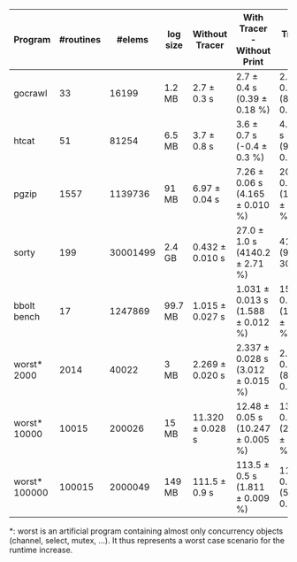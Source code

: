 | Program | #routines | #elems | log size | Without Tracer | With Tracer - Without Print | With Tracer - With Print | 
|-|-|-|-|-|-|-|
| gocrawl | 33 | 16199 | 1.2 MB | 2.7 &pm; 0.3 s   | 2.7 &pm; 0.4 s<br>(0.39 &pm; 0.18 %) | 2.9 &pm; 0.40 s<br>(8.63 &pm; 0.18) | 
| htcat   | 51 | 81254 | 6.5 MB | 3.7 &pm; 0.8 s   | 3.6 &pm; 0.7 s<br>(-0.4 &pm; 0.3 %)  | 4.0 &pm; 0.3 s<br>(9.44 &pm; 0.26 %)  |
| pgzip   | 1557 | 1139736 | 91 MB | 6.97 &pm; 0.04 s | 7.26 &pm; 0.06 s<br>(4.165 &pm; 0.010 %) | 20.48 &pm; 0.13 s<br>(193.913 &pm; 0.025 %) | 
| sorty   | 199 | 30001499 | 2.4 GB | 0.432 &pm; 0.010 s | 27.0 &pm; 1.0 s<br>(4140.2 &pm; 2.71 %)  | 410 &pm; 9<br>(95420 &pm; 30 %) |
| bbolt bench | 17 | 1247869 | 99.7 MB | 1.015 &pm; 0.027 s | 1.031 &pm; 0.013 s<br>(1.588 &pm; 0.012 %) | 15.23 &pm; 0.09<br>(1401.42 &pm; 0.09 %)|
| worst* 2000 | 2014 | 40022 | 3 MB | 2.269 &pm; 0.020 s | 2.337 &pm; 0.028 s<br>(3.012 &pm; 0.015 %) | 2.46 &pm; 0.048 s<br>(8.559 &pm; 0.023 %) |
| worst* 10000 | 10015 | 200026 | 15 MB | 11.320 &pm; 0.028 s | 12.48 &pm; 0.05 s<br>(10.247 &pm; 0.005 %) | 13.89 &pm; 0.06 s<br>(22.703 &pm; 0.006 %) |
| worst* 100000 | 100015 | 2000049 | 149 MB | 111.5 &pm; 0.9 s | 113.5 &pm; 0.5 s<br>(1.811 &pm; 0.009 %) | 118.0 &pm; 0.5 s<br>(5.863 &pm; 0.010 %)|

*: worst is an artificial program containing almost only concurrency objects (channel, select, mutex, ...). It thus represents a worst case scenario for the runtime increase.